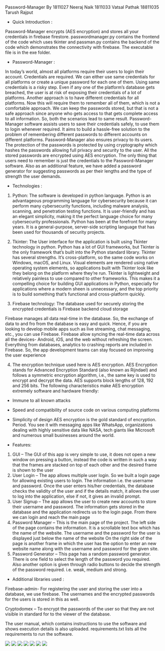 
Password-Manager 
By
1811027 Neeraj Naik
1811033 Vatsal Pathak
18811035 Tarush Rajput


* Quick Introduction :


Password-Manager encrypts (AES encryption) and stores all your credentials in firebase firestore. passwordmanager.py contains the frontend of the code which uses tkinter and passman.py contains the backend of the code which demonstrates the connectivity with firebase. The executable file is in the exe folder.


* Password-Manager :


In today’s world, almost all platforms require their users to login their account. Credentials are required. We can either use same credentials for all platforms or create a unique password for each one of them. Using same credentials is a risky step. Even if any one of the platform’s database gets breached, the user is at risk of exposing their credentials of a lot of platforms. Another approach is to have different credentials for all platforms. Now this will require them to remember all of them, which is not a comfortable approach. We can keep the passwords stored, but that is not a safe approach since anyone who gets access to that gets complete access to all information. So, both the scenarios lead to same result.
Password-Manager software assists users to save their credentials safely, to use them to login whenever required. It aims to build a hassle-free solution to the problem of remembering different passwords to different accounts on different platforms. Password-Manager also ensures privacy to its users. The protection of the passwords is protected by using cryptography which hashes the passwords allowing full privacy and security to the user. All the stored passwords are encrypted using AES encryption. The only thing that users need to remember is just the credentials to the Password-Manager software. Also as an additional feature, we have added a password generator for suggesting passwords as per their lengths and the type of strength the user demands.



* Technologies :


1) Python: The software is developed in python language.
Python is an advantageous programming language for cybersecurity because it can perform many cybersecurity functions, including malware analysis, scanning, and penetration testing functions. It is user-friendly and has an elegant simplicity, making it the perfect language choice for many cybersecurity professionals.  Python has been at the forefront for many years. It is a general-purpose, server-side scripting language that has been used for thousands of security projects. 

2) Tkinter: The User interface for the application is built using Tkinter technology in python.
Python has a lot of GUI frameworks, but Tkinter is the only framework that’s built into the Python standard library. Tkinter has several strengths. It’s cross-platform, so the same code works on Windows, macOS, and Linux. Visual elements are rendered using native operating system elements, so applications built with Tkinter look like they belong on the platform where they’re run.
Tkinter is lightweight and relatively painless to use compared to other frameworks. This makes it a compelling choice for building GUI applications in Python, especially for applications where a modern sheen is unnecessary, and the top priority is to build something that’s functional and cross-platform quickly.

3) Firebase technology: The database used for securely storing the encrypted credentials is Firebase backend cloud storage

Firebase manages all data real-time in the database. So, the exchange of data to and fro from the database is easy and quick. Hence, if you are looking to develop mobile apps such as live streaming, chat messaging, etc., you can use Firebase. Firebase allow syncing the real-time data across all the devices- Android, iOS, and the web without refreshing the screen. Everything from databases, analytics to crashing reports are included in Firebase. So, the app development teams can stay focused on improving the user experience

4) The encryption technique used here is AES encryption.
AES Encryption stands for Advanced Encryption Standard (also known as Rijndael) and follows a symmetric encryption algorithm, i.e., the same key is used to encrypt and decrypt the data. AES supports block lengths of 128, 192 and 256 bits.
The following characteristics make AES encryption extremely software and hardware friendly:
* Immune to all known attacks
* Speed and compatibility of source code on various computing platforms
* Simplicity of design
AES encryption is the gold standard of encryption. Period. You see it with messaging apps like WhatsApp, organizations dealing with highly sensitive data like NASA, tech giants like Microsoft and numerous small businesses around the world.


*  Features:

1) GUI – The GUI of this app is very simple to use, it does not open a new window on pressing a button, instead the code is written in such a way that the frames are stacked on top of each other and the desired frame is shown to the user 
2) User Login – The app allows multiple user login. So we built a login page for allowing existing users to login. The information i.e. the username and password. Once the user enters his/her credentials, the database checks the validity of the user and if the details match, it allows the user to log into the application, else if not, it gives an invalid prompt.
3) User Signup – The app allows the user to create new accounts to store their username and password. The information gets stored in the database and the application redirects us to the login page. From there we can login and reach the main page
4) Password Manager – This is the main page of the project. The left side of the page contains the information. It is a scrollable text box which has the name of the website. The username and the password for the user is displayed just below the name of the website On the right side of the page is another frame in which the user has the option to enter an new website name along with the username and password for the given site.
5)  Password Generator – This page has a random password generator. There is one field to select the length of the password you required. Also another option is given through radio buttons to decide the strength of the password required. i.e. weak, medium and strong.


*  Additional  libraries used :

Firebase-admin- For registering the user and storing the user into a database, we use firebase. The usernames and the encrypted passwords for the users is stored in this as well.

Cryptodomex – To encrypt the passwords of the user so that they are not visible in standard for to the viewer of the database.



The user manual, which contains instructions to use the software and shows execution details is also uploaded. requirements.txt lists all the requirements to run the software.

<img src="images/VideoRec.gif">
<img src="images/first.jpg">
<img src="images/second.jpg">
<img src="images/main.jpg">
<img src="images/generate.jpg">
<img src="images/login.jpg">
<img src="images/register.jpg">


